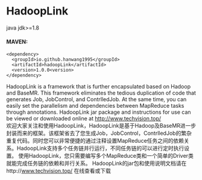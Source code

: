 # HadoopLink  
java jdk>=1.8  
#### MAVEN:  
`<dependency>`  
  `  <groupId>io.github.hanwang1995</groupId>`  
  `  <artifactId>hadoopLink</artifactId>`  
  `  <version>1.0.0<version>`  
`</dependency>`  
   
  HadoopLink is a framework that is further encapsulated based on Hadoop and BaseMR. This framework eliminates the tedious duplication of code that generates Job, JobControl, and ContrlledJob. At the same time, you can easily set the parallelism and dependencies between MapReduce tasks through annotations.  HadoopLink jar package and instructions for use can be viewed or downloaded online at http://www.techvision.top/  
	欢迎大家关注和使用HadoopLink，HadoopLink是基于Hadoop及BaseMR进一步封装而来的框架。该框架省去了您生成Job，JobControl，ContrlledJob的繁杂重复代码。同时您可以非常便捷的通过注释设置MapReduce任务之间的依赖关系。HadoopLink支持多个任务链并行运行，不同任务链的可以进行定时执行设置。
使用HadoopLink，您只需要编写多个MapReduce类和一个简单的Driver类就能完成任务链的依赖和并行关系。
  HadoopLink的jar包和使用说明文档请在http://www.techvision.top/ 在线查看或下载
